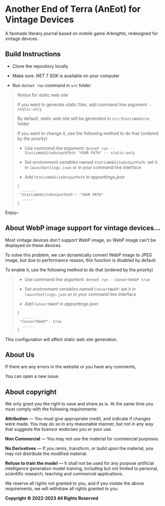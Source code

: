 # Another End of Terra (AnEot) for Vintage Devices

A fanmade literary journal based on mobile game *Arknights*, redesigned for vintage devices.

## Build Instructions

- Clone the repository locally

- Make sure .NET 7 SDK is available on your computer

- Run `dotnet run` command in `src` folder

> Notice for static web site
>
> If you want to generate static files, add command line argument ```-- static-only```
>
> By default, static web site will be generated in `src/StaticWebSite` folder
>
> If you want to change it, use the following method to do that (ordered by the priority)
>	- Use *command line argument*:
> ```dotnet run --StaticWebSiteOutputPath "YOUR PATH" -- static-only```
> - Set *environment variables* named ```StaticWebSiteOutputPath```: set it in ```launchSettings.json``` or in your command line interface
> 
> - Add ```StaticWebSiteOutputPath``` in *appsettings.json*
> ```
> {
>	......
>  "StaticWebSiteOutputPath": "YOUR PATH"
>	......
> }
> ```

Enjoy~

## About WebP image support for vintage devices...
Most vintage devices don't support WebP image, so WebP image can't be displayed on these devices.

To solve this problem, we can dynamically convert WebP image to JPEG image, but due to performance <!-- and copyright [I don't know whether AnEoT's offical members allow me to do this, even dynamically] -->  reason, this function is disabled by default.

To enable it, use the following method to do that (ordered by the priority)
>	- Use *command line argument*:
> ```dotnet run --ConvertWebP true```
> - Set *environment variables* named ```ConvertWebP```: set it in ```launchSettings.json``` or in your command line interface
> 
> - Add ```ConvertWebP``` in *appsettings.json*
> ```
> {
>	......
>  "ConvertWebP": true
>	......
> }
> ```

This configuration will affect static web site generation.

## About Us

If there are any errors in the website or you have any comments,

You can open a new issue.

<!-- This is not an official project yet, so we remove the following notice temporarily -->

<!--
If you would like to join us,

Please use the email address [TCA_doc@163.com](mailto:TCA_doc@163.com) Contact us.

*Note that for security reasons we do not accept submissions from non-collaborators*
-->

## About copyright

We only grant you the right to save and share as is. At the same time you must comply with the following requirements:

**Attribution** — You must give appropriate credit, and indicate if changes were made. You may do so in any reasonable manner, but not in any way that suggests the licensor endorses you or your use.

**Non Commercial** — You may not use the material for commercial purposes.

**No Derivatives** — If you remix, transform, or build upon the material, you may not distribute the modified material.

**Refuse to train the model** — It shall not be used for any purpose artificial intelligence generation model training, including but not limited to personal, scientific research, teaching and commercial applications.

We reserve all rights not granted to you, and if you violate the above requirements, we will withdraw all rights granted to you.

**Copyright © 2022-2023 All Rights Reserved**
